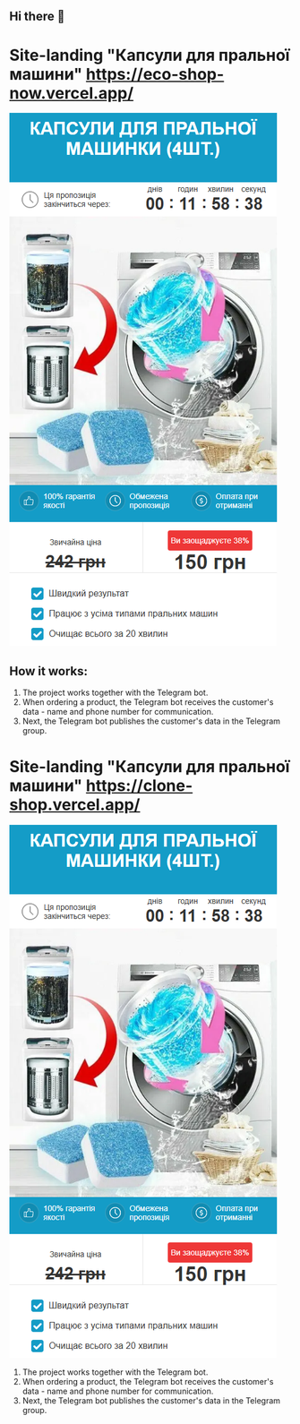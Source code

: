 ## Hi there 👋
# Site-landing "Капсули для пральної машини" https://eco-shop-now.vercel.app/
![site-landing.png](images/site-landing.png)
## How it works:
1. The project works together with the Telegram bot.
2. When ordering a product, the Telegram bot receives the customer's data - name and phone number for communication.
3. Next, the Telegram bot publishes the customer's data in the Telegram group.

# Site-landing "Капсули для пральної машини" https://clone-shop.vercel.app/
![site-landing.png](images/site-landing.png)
1. The project works together with the Telegram bot.
2. When ordering a product, the Telegram bot receives the customer's data - name and phone number for communication.
3. Next, the Telegram bot publishes the customer's data in the Telegram group.


<!--
**codui/codui** is a ✨ _special_ ✨ repository because its `README.md` (this file) appears on your GitHub profile.

Here are some ideas to get you started:

- 🔭 I’m currently working on ...
- 🌱 I’m currently learning ...
- 👯 I’m looking to collaborate on ...
- 🤔 I’m looking for help with ...
- 💬 Ask me about ...
- 📫 How to reach me: ...
- 😄 Pronouns: ...
- ⚡ Fun fact: ...
-->
